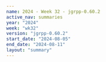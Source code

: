 ```yaml
---
name: 2024 - Week 32 - jgrpp-0.60.2
active_nav: summaries
year: "2024"
week: "wk32"
version: "jgrpp-0.60.2"
start_date: "2024-08-05"
end_date: "2024-08-11"
layout: "summary"
---
```

